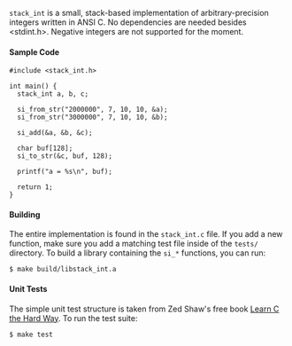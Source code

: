 `stack_int` is a small, stack-based implementation of arbitrary-precision integers written in ANSI C. No dependencies are needed besides <stdint.h>. Negative integers are not supported for the moment.

#### Sample Code

    #include <stack_int.h>
  
    int main() {
      stack_int a, b, c;

      si_from_str("2000000", 7, 10, 10, &a);
      si_from_str("3000000", 7, 10, 10, &b);

      si_add(&a, &b, &c);

      char buf[128];
      si_to_str(&c, buf, 128);

      printf("a = %s\n", buf);

      return 1;
    }

#### Building

The entire implementation is found in the `stack_int.c` file. If you add a new function, make sure you add a matching test file inside of the `tests/` directory. To build a library containing the `si_*` functions, you can run:

    $ make build/libstack_int.a

#### Unit Tests

The simple unit test structure is taken from Zed Shaw's free book [Learn C the Hard Way](http://c.learncodethehardway.org/book/ex28.html). To run the test suite:

    $ make test
